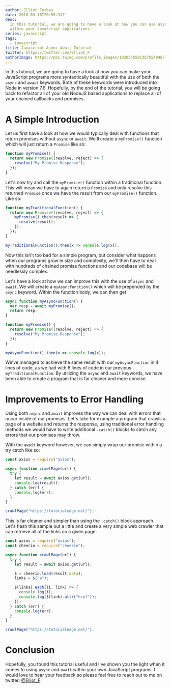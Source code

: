 ```yaml
---
author: Elliot Forbes
date: 2018-03-10T20:59:31Z
desc:
  In this tutorial, we are going to have a look at how you can use async/await
  within your JavaScript applications.
series: javascript
tags:
  - javascript
title: Javascript Async Await Tutorial
twitter: https://twitter.com/Elliot_F
authorImage: https://pbs.twimg.com/profile_images/1028545501367554048/lzr43cQv_400x400.jpg
---
```


In this tutorial, we are going to have a look at how you can make your
JavaScript programs more syntactically beautiful with the use of both the
`async` and `await` keywords. Both of these keywords were introduced into Node
in version 7.6. Hopefully, by the end of the tutorial, you will be going back to
refactor all of your old NodeJS based applications to replace all of your
chained callbacks and promises.

# A Simple Introduction

Let us first have a look at how we would typically deal with functions that
return promises without `async` or `await`. We'll create a `myPromise()`
function which will just return a `Promise` like so:

```js
function myPromise() {
  return new Promise((resolve, reject) => {
    resolve("My Promise Response");
  });
}
```

Let's now try and call the `myPromise()` function within a traditional function.
This will mean we have to again return a `Promise` and only resolve this
returned `Promise` once we have the result from our `myPromise()` function. Like
so:

```js
function myTraditionalFunction() {
  return new Promise((resolve, reject) => {
    myPromise().then(result => {
      resolve(result);
    });
  });
}

myTraditionalFunction().then(x => console.log(x));
```

Now this isn't too bad for a simple program, but consider what happens when our
programs grow in size and complexity, we'll then have to deal with hundreds of
chained promise functions and our codebase will be needlessly complex.

Let's have a look at how we can improve this with the use of `async` and
`await`. We will create a `myAsyncFunction()` which will be prepended by the
`async` keyword. Within the function body, we can then get

```js
async function myAsyncFunction() {
  var resp = await myPromise();
  return resp;
}

function myPromise() {
  return new Promise((resolve, reject) => {
    resolve("My Promise Response");
  });
}

myAsyncFunction().then(x => console.log(x));
```

We've managed to achieve the same result with our `myAsyncFunction` in 4 lines
of code, as we had with 8 lines of code in our previous `myTraditionalFunction`.
By utilizing the `async` and `await` keywords, we have been able to create a
program that is far cleaner and more concise.

# Improvements to Error Handling

Using both `async` and `await` improves the way we can deal with errors that
occur inside of our promises. Let's take for example a program that crawls a
page of a website and returns the response, using traditional error handling
methods we would have to write additional `.catch()` blocks to catch any errors
that our promises may throw.

With the `await` keyword however, we can simply wrap our promise within a try
catch like so:

```js
const axios = require("axios");

async function crawlPage(url) {
  try {
    let result = await axios.get(url);
    console.log(result);
  } catch (err) {
    console.log(err);
  }
}

crawlPage("https://tutorialedge.net/");
```

This is far cleaner and simpler than using the `.catch()` block approach. Let's
flesh this sample out a little and create a very simple web crawler that can
retrieve all of the links on a given page:

```js
const axios = require("axios");
const cheerio = require("cheerio");

async function crawlPage(url) {
  try {
    let result = await axios.get(url);

    $ = cheerio.load(result.data);
    links = $("a");

    $(links).each((i, link) => {
      console.log(i);
      console.log($(link).attr("href"));
    });
  } catch (err) {
    console.log(err);
  }
}

crawlPage("https://tutorialedge.net/");
```

# Conclusion

Hopefully, you found this tutorial useful and I've shown you the light when it
comes to using `async` and `await` within your own JavaScript programs. I would
love to hear your feedback so please feel free to reach out to me on twitter:
[@Elliot_F](https://twitter.com/elliot_f).
